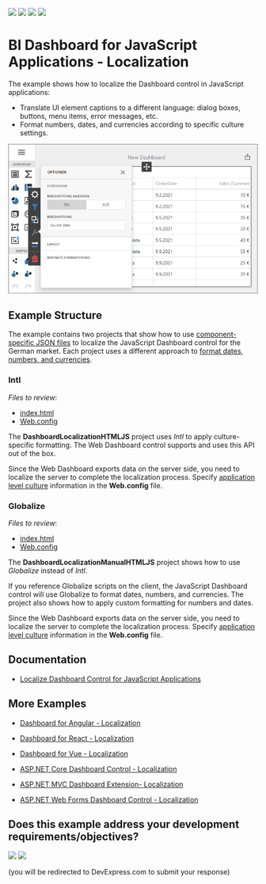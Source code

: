 <!-- default badges list -->
![](https://img.shields.io/endpoint?url=https://codecentral.devexpress.com/api/v1/VersionRange/336046657/22.1.10%2B)
[![](https://img.shields.io/badge/Open_in_DevExpress_Support_Center-FF7200?style=flat-square&logo=DevExpress&logoColor=white)](https://supportcenter.devexpress.com/ticket/details/T971027)
[![](https://img.shields.io/badge/📖_How_to_use_DevExpress_Examples-e9f6fc?style=flat-square)](https://docs.devexpress.com/GeneralInformation/403183)
[![](https://img.shields.io/badge/💬_Leave_Feedback-feecdd?style=flat-square)](#does-this-example-address-your-development-requirementsobjectives)
<!-- default badges end -->
# BI Dashboard for JavaScript Applications - Localization

The example shows how to localize the Dashboard control in JavaScript applications:

- Translate UI element captions to a different language: dialog boxes, buttons, menu items, error messages, etc.
- Format numbers, dates, and currencies according to specific culture settings.

![](img/web-dashboard-localization-de.png)

## Example Structure

The example contains two projects that show how to use [component-specific JSON files](https://docs.devexpress.com/Dashboard/402540/web-dashboard/dashboard-control-for-javascript-applications-jquery-knockout-etc/localization#localize-ui) to localize the JavaScript Dashboard control for the German market. Each project uses a different approach to [format dates, numbers, and currencies](https://docs.devexpress.com/Dashboard/402540#localize-dates-numbers-and-currencies).

### Intl
<!-- default file list -->
*Files to review*:

* [index.html](./CS/DashboardLocalizationHTMLJS/index.html)
* [Web.config](./CS/DashboardLocalizationHTMLJS/Web.config#L85)

<!-- default file list end -->

The **DashboardLocalizationHTMLJS** project uses _Intl_ to apply culture-specific formatting. The Web Dashboard control supports and uses this API out of the box.

Since the Web Dashboard exports data on the server side, you need to localize the server to complete the localization process. Specify [application level culture](https://docs.microsoft.com/en-us/troubleshoot/aspnet/set-current-culture#application-level) information in the **Web.config** file.

### Globalize
<!-- default file list -->
*Files to review*:

* [index.html](./CS/DashboardLocalizationManualHTMLJS/index.html)
* [Web.config](./CS/DashboardLocalizationManualHTMLJS/Web.config#L85)

<!-- default file list end -->

The **DashboardLocalizationManualHTMLJS** project shows how to use _Globalize_ instead of _Intl_.

If you reference Globalize scripts on the client, the JavaScript Dashboard control will use Globalize﻿ to format dates, numbers, and currencies. The project also shows how to apply custom formatting for numbers and dates.

Since the Web Dashboard exports data on the server side, you need to localize the server to complete the localization process. Specify [application level culture](https://docs.microsoft.com/en-us/troubleshoot/aspnet/set-current-culture#application-level) information in the **Web.config** file.


## Documentation

- [Localize Dashboard Control for JavaScript Applications](https://docs.devexpress.com/Dashboard/402540/web-dashboard/dashboard-control-for-javascript-applications-jquery-knockout-etc/localization)


## More Examples

- [Dashboard for Angular - Localization](https://github.com/DevExpress-Examples/angular-dashboard-localization)
- [Dashboard for React - Localization](https://github.com/DevExpress-Examples/react-dashboard-localization)
- [Dashboard for Vue - Localization](https://github.com/DevExpress-Examples/vue-dashboard-localization)

- [ASP.NET Core Dashboard Control - Localization](https://github.com/DevExpress-Examples/asp-net-core-dashboard-localization)
- [ASP.NET MVC Dashboard Extension- Localization](https://github.com/DevExpress-Examples/asp-net-mvc-dashboard-localization)
- [ASP.NET Web Forms Dashboard Control - Localization](https://github.com/DevExpress-Examples/asp-net-web-forms-dashboard-localization)
<!-- feedback -->
## Does this example address your development requirements/objectives?

[<img src="https://www.devexpress.com/support/examples/i/yes-button.svg"/>](https://www.devexpress.com/support/examples/survey.xml?utm_source=github&utm_campaign=javascript-dashboard-localization&~~~was_helpful=yes) [<img src="https://www.devexpress.com/support/examples/i/no-button.svg"/>](https://www.devexpress.com/support/examples/survey.xml?utm_source=github&utm_campaign=javascript-dashboard-localization&~~~was_helpful=no)

(you will be redirected to DevExpress.com to submit your response)
<!-- feedback end -->
